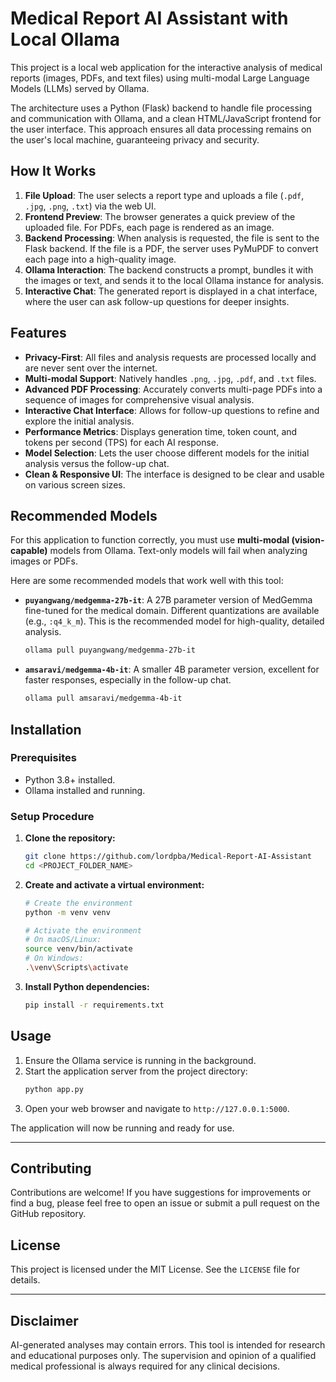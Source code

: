 # Medical Report AI Assistant with Local Ollama

This project is a local web application for the interactive analysis of medical reports (images, PDFs, and text files) using multi-modal Large Language Models (LLMs) served by Ollama.

The architecture uses a Python (Flask) backend to handle file processing and communication with Ollama, and a clean HTML/JavaScript frontend for the user interface. This approach ensures all data processing remains on the user's local machine, guaranteeing privacy and security.

## How It Works

1.  **File Upload**: The user selects a report type and uploads a file (`.pdf`, `.jpg`, `.png`, `.txt`) via the web UI.
2.  **Frontend Preview**: The browser generates a quick preview of the uploaded file. For PDFs, each page is rendered as an image.
3.  **Backend Processing**: When analysis is requested, the file is sent to the Flask backend. If the file is a PDF, the server uses PyMuPDF to convert each page into a high-quality image.
4.  **Ollama Interaction**: The backend constructs a prompt, bundles it with the images or text, and sends it to the local Ollama instance for analysis.
5.  **Interactive Chat**: The generated report is displayed in a chat interface, where the user can ask follow-up questions for deeper insights.

## Features

-   **Privacy-First**: All files and analysis requests are processed locally and are never sent over the internet.
-   **Multi-modal Support**: Natively handles `.png`, `.jpg`, `.pdf`, and `.txt` files.
-   **Advanced PDF Processing**: Accurately converts multi-page PDFs into a sequence of images for comprehensive visual analysis.
-   **Interactive Chat Interface**: Allows for follow-up questions to refine and explore the initial analysis.
-   **Performance Metrics**: Displays generation time, token count, and tokens per second (TPS) for each AI response.
-   **Model Selection**: Lets the user choose different models for the initial analysis versus the follow-up chat.
-   **Clean & Responsive UI**: The interface is designed to be clear and usable on various screen sizes.

## Recommended Models

For this application to function correctly, you must use **multi-modal (vision-capable)** models from Ollama. Text-only models will fail when analyzing images or PDFs.

Here are some recommended models that work well with this tool:

-   **`puyangwang/medgemma-27b-it`**: A 27B parameter version of MedGemma fine-tuned for the medical domain. Different quantizations are available (e.g., `:q4_k_m`). This is the recommended model for high-quality, detailed analysis.
    ```bash
    ollama pull puyangwang/medgemma-27b-it
    ```
-   **`amsaravi/medgemma-4b-it`**: A smaller 4B parameter version, excellent for faster responses, especially in the follow-up chat.
    ```bash
    ollama pull amsaravi/medgemma-4b-it
    ```

## Installation

### Prerequisites

-   Python 3.8+ installed.
-   Ollama installed and running.

### Setup Procedure

1.  **Clone the repository:**
    ```bash
    git clone https://github.com/lordpba/Medical-Report-AI-Assistant
    cd <PROJECT_FOLDER_NAME>
    ```

2.  **Create and activate a virtual environment:**
    ```bash
    # Create the environment
    python -m venv venv

    # Activate the environment
    # On macOS/Linux:
    source venv/bin/activate
    # On Windows:
    .\venv\Scripts\activate
    ```

3.  **Install Python dependencies:**
    ```bash
    pip install -r requirements.txt
    ```

## Usage

1.  Ensure the Ollama service is running in the background.
2.  Start the application server from the project directory:
    ```bash
    python app.py
    ```
3.  Open your web browser and navigate to `http://127.0.0.1:5000`.

The application will now be running and ready for use.

---

## Contributing

Contributions are welcome! If you have suggestions for improvements or find a bug, please feel free to open an issue or submit a pull request on the GitHub repository.

## License

This project is licensed under the MIT License. See the `LICENSE` file for details.

---

## Disclaimer

AI-generated analyses may contain errors. This tool is intended for research and educational purposes only. The supervision and opinion of a qualified medical professional is always required for any clinical decisions.
